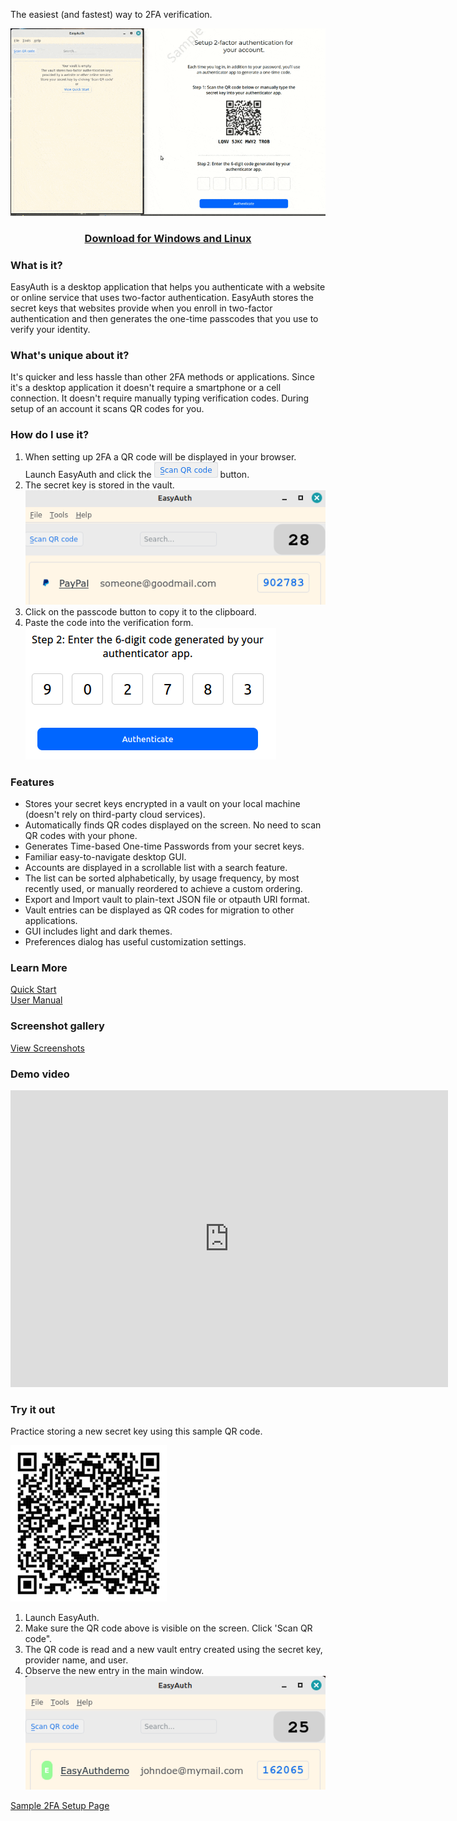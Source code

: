 
The easiest (and fastest) way to 2FA verification.

![Main Window](assets/EasyAuth_setup_demo.gif)  
<h3 style="text-align: center;"> 
<a href="https://github.com/jdalbey/EasyAuth/releases/latest">Download for Windows and Linux</a>  
</h3>

### What is it?  
EasyAuth is a desktop application that helps you authenticate with a website or online service that uses two-factor authentication. EasyAuth stores the secret keys that websites provide when you enroll in two-factor authentication and then generates the one-time passcodes that you use to verify your identity.

### What's unique about it?  
It's quicker and less hassle than other 2FA methods or applications.
Since it's a desktop application it doesn't require a smartphone or a cell connection.
It doesn't require manually typing verification codes.
During setup of an account it scans QR codes for you. 

### How do I use it?  
1. When setting up 2FA a QR code will be displayed in your browser. Launch EasyAuth and click the ![Scan QR code button](assets/ScanQRcode-button.png) button.
2. The secret key is stored in the vault.
    ![QR code found](assets/Step1-scan.png)
3. Click on the passcode button to copy it to the clipboard.
4. Paste the code into the verification form.
   ![Step2](assets/Step2-paste.png)


### Features
 - Stores your secret keys encrypted in a vault on your local machine (doesn't rely on third-party cloud services).
 - Automatically finds QR codes displayed on the screen.  No need to scan QR codes with your phone.
 - Generates Time-based One-time Passwords from your secret keys.
 - Familiar easy-to-navigate desktop GUI.
 - Accounts are displayed in a scrollable list with a search feature.
 - The list can be sorted alphabetically, by usage frequency, by most recently used, or manually reordered to achieve a custom ordering. 
 - Export and Import vault to plain-text JSON file or otpauth URI format.
 - Vault entries can be displayed as QR codes for migration to other applications.
 - GUI includes light and dark themes.
 - Preferences dialog has useful customization settings.

### Learn More
 [Quick Start](https://github.com/jdalbey/EasyAuth/blob/master/docs/Quick%20Start%20Guide.md)  
 [User Manual](https://github.com/jdalbey/EasyAuth/wiki/User-Manual#easyauth-user-manual)  

### Screenshot gallery
[View Screenshots](screenshot_gallery.md)  

### Demo video
<iframe width="700" height="475" src="https://www.youtube.com/embed/EwcvA4PUlV0" title="EasyAuth v0.3.0 Demo - setup two-factor authentication" frameborder="0" allow="accelerometer; autoplay; clipboard-write; encrypted-media; gyroscope; picture-in-picture; web-share" referrerpolicy="strict-origin-when-cross-origin" allowfullscreen></iframe>



### Try it out

Practice storing a new secret key using this sample QR code.  

![sample qr code](assets/img-qrcode-easyauth-demo.png)  

1. Launch EasyAuth.
2. Make sure the QR code above is visible on the screen. Click 'Scan QR code".
3. The QR code is read and a new vault entry created using the secret key, provider name, and user. 
4. Observe the new entry in the main window. ![Vault entry](assets/EasyAuthdemo-vault-entry.png)

  


[Sample 2FA Setup Page](Setup2FA_1_QRcode.html)

